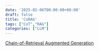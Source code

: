 ```yaml
---
date: '2025-02-06T00:00:00+08:00'
draft: false
title: 'CoRAG'
tags: ["CoT","RAG"]
categories: ["LLM"]
---
```


[Chain-of-Retrieval Augmented Generation](https://xves6ft58q.feishu.cn/docx/L4Audvkdbo4Y9hxVesxcwNwpndb?from=from_copylink)
